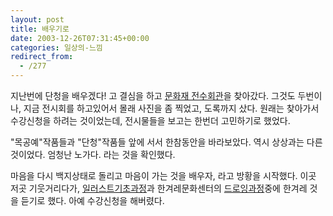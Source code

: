 ```yaml
---
layout: post
title: 배우기로
date: 2003-12-26T07:31:45+00:00
categories: 일상의-느낌
redirect_from:
  - /277
---
```


지난번에 단청을 배우겠다! 고 결심을 하고 <a href="http://www.fpcp.or.kr/" target=bb>문화재 전수회관</a>을 찾아갔다. 그것도 두번이나, 지금 전시회를 하고있어서 몰래 사진을 좀 찍었고, 도록까지 샀다. 원래는 찾아가서 수강신청을 하려는 것이었는데, 전시물들을 보고는 한번더 고민하기로 했었다.

"목공예"작품들과 "단청"작품들 앞에 서서 한참동안을 바라보았다. 역시 상상과는 다른 것이었다. 엄청난 노가다. 라는 것을 확인했다.

마음을 다시 백지상태로 돌리고 마음이 가는 것을 배우자, 라고 방황을 시작했다. 이곳 저곳 기웃거리다가, <a href="http://academy.jungle.co.kr/predip/predip_detail.asp?p_no=979&CMD=view" target=bb>일러스트기초과정</a>과 한겨레문화센터의 <a href="http://www.hanter21.co.kr/offline/offline_view.asp?num=4924" target=bb>드로잉과정</a>중에 한겨레 것을 듣기로 했다. 아예 수강신청을 해버렸다.
